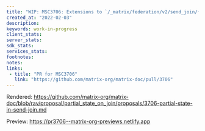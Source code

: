 ```yaml
---
title: "WIP: MSC3706: Extensions to `/_matrix/federation/v2/send_join/{roomId}/{eventId}` for partial state"
created_at: "2022-02-03"
description:
keywords: work-in-progress
client_stats:
server_stats:
sdk_stats:
services_stats:
footnotes:
notes:
links:
 - title: "PR for MSC3706"
   link: "https://github.com/matrix-org/matrix-doc/pull/3706"
---
```

Rendered: https://github.com/matrix-org/matrix-doc/blob/rav/proposal/partial_state_on_join/proposals/3706-partial-state-in-send-join.md










<!-- Replace -->
Preview: https://pr3706--matrix-org-previews.netlify.app
<!-- Replace -->

